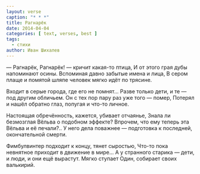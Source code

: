 ```yaml
---
layout: verse
caption: "* * *"
title: Рагнарёк
date: 2014-04-04
categories: [ text, verses, best ]
tags:
  - стихи
author: Иван Шихалев
---
```

— Рагнарёк, Рагнарёк! — кричит какая-то птица,
И от этого грая дубы напоминают осины.
Вспоминая давно забытые имена и лица,
В сером плаще и помятой шляпе
        человек мягко идёт по трясине.

Входит в серые города, где его не помнят...
Разве только дети, и те — под другим обличьем.
Он с тех пор пару раз уже того — помер,
Потерял и нашёл обратно
        глаз, попугая и что-то личное.

Настоящая обречённость, кажется, убивает отчаянье,
Знала ли безмозглая Вёльва о подобном эффекте?
Впрочем, что ему теперь эта Вёльва и её печали?..
У него дела поважнее —
        подготовка к последней, окончательной смерти.

Фимбулвинтер подходит к концу, тянет сыростью,
Что-то пока невнятное приходит в движение в мире...
А у странного старика — дети,
        и люди,
                и они ещё вырастут.
Мягко ступает Один,
        собирает своих валькирий.
